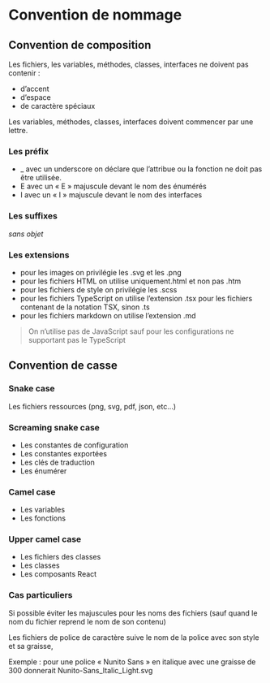 # Convention de nommage

## Convention de composition

Les fichiers, les variables, méthodes, classes, interfaces ne doivent pas contenir :

- d’accent
- d’espace
- de caractère spéciaux

Les variables, méthodes, classes, interfaces doivent commencer par une lettre.

### Les préfix

- \_ avec un underscore on déclare que l’attribue ou la fonction ne doit pas être utilisée.
- E avec un « E » majuscule devant le nom des énumérés
- I avec un « I » majuscule devant le nom des interfaces

### Les suffixes

_sans objet_

### Les extensions

- pour les images on privilégie les .svg et les .png
- pour les fichiers HTML on utilise uniquement.html et non pas .htm
- pour les fichiers de style on privilégie les .scss
- pour les fichiers TypeScript on utilise l’extension .tsx pour les fichiers contenant de la notation TSX, sinon .ts
- pour les fichiers markdown on utilise l’extension .md

> On n’utilise pas de JavaScript sauf pour les configurations ne supportant pas le TypeScript

## Convention de casse

### Snake case

Les fichiers ressources (png, svg, pdf, json, etc...)

### Screaming snake case

- Les constantes de configuration
- Les constantes exportées
- Les clés de traduction
- Les énumérer

### Camel case

- Les variables
- Les fonctions

### Upper camel case

- Les fichiers des classes
- Les classes
- Les composants React

### Cas particuliers

Si possible éviter les majuscules pour les noms des fichiers (sauf quand le nom du fichier reprend le nom de son contenu)

Les fichiers de police de caractère suive le nom de la police avec son style et sa graisse,

Exemple : pour une police « Nunito Sans » en italique avec une graisse de 300 donnerait Nunito-Sans_Italic_Light.svg
